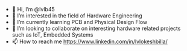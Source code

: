 - 👋 Hi, I’m @lvlb45
- 👀 I’m interested in the field of Hardware Engineering
- 🌱 I’m currently learning PCB and Physical Design Flow
- 💞️ I’m looking to collaborate on interesting hardware related projects such as IoT, Embedded Systems
- 📫 How to reach me https://www.linkedin.com/in/lvlokeshbilla/

<!---
lvlb45/lvlb45 is a ✨ special ✨ repository because its `README.md` (this file) appears on your GitHub profile.
You can click the Preview link to take a look at your changes.
--->
